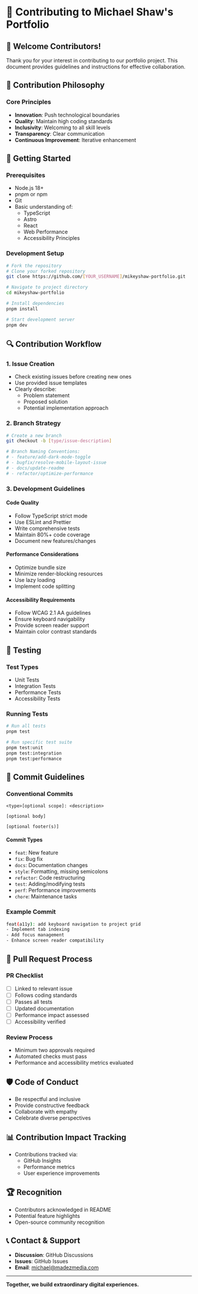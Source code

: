 # 🤝 Contributing to Michael Shaw's Portfolio

## 🌟 Welcome Contributors!

Thank you for your interest in contributing to our portfolio project. This document provides guidelines and instructions for effective collaboration.

## 🎯 Contribution Philosophy

### Core Principles
- **Innovation**: Push technological boundaries
- **Quality**: Maintain high coding standards
- **Inclusivity**: Welcoming to all skill levels
- **Transparency**: Clear communication
- **Continuous Improvement**: Iterative enhancement

## 🚦 Getting Started

### Prerequisites
- Node.js 18+
- pnpm or npm
- Git
- Basic understanding of:
  - TypeScript
  - Astro
  - React
  - Web Performance
  - Accessibility Principles

### Development Setup
```bash
# Fork the repository
# Clone your forked repository
git clone https://github.com/[YOUR_USERNAME]/mikeyshaw-portfolio.git

# Navigate to project directory
cd mikeyshaw-portfolio

# Install dependencies
pnpm install

# Start development server
pnpm dev
```

## 🔍 Contribution Workflow

### 1. Issue Creation
- Check existing issues before creating new ones
- Use provided issue templates
- Clearly describe:
  - Problem statement
  - Proposed solution
  - Potential implementation approach

### 2. Branch Strategy
```bash
# Create a new branch
git checkout -b [type/issue-description]

# Branch Naming Conventions:
# - feature/add-dark-mode-toggle
# - bugfix/resolve-mobile-layout-issue
# - docs/update-readme
# - refactor/optimize-performance
```

### 3. Development Guidelines

#### Code Quality
- Follow TypeScript strict mode
- Use ESLint and Prettier
- Write comprehensive tests
- Maintain 80%+ code coverage
- Document new features/changes

#### Performance Considerations
- Optimize bundle size
- Minimize render-blocking resources
- Use lazy loading
- Implement code splitting

#### Accessibility Requirements
- Follow WCAG 2.1 AA guidelines
- Ensure keyboard navigability
- Provide screen reader support
- Maintain color contrast standards

## 🧪 Testing

### Test Types
- Unit Tests
- Integration Tests
- Performance Tests
- Accessibility Tests

### Running Tests
```bash
# Run all tests
pnpm test

# Run specific test suite
pnpm test:unit
pnpm test:integration
pnpm test:performance
```

## 📝 Commit Guidelines

### Conventional Commits
```
<type>[optional scope]: <description>

[optional body]

[optional footer(s)]
```

#### Commit Types
- `feat`: New feature
- `fix`: Bug fix
- `docs`: Documentation changes
- `style`: Formatting, missing semicolons
- `refactor`: Code restructuring
- `test`: Adding/modifying tests
- `perf`: Performance improvements
- `chore`: Maintenance tasks

### Example Commit
```bash
feat(a11y): add keyboard navigation to project grid
- Implement tab indexing
- Add focus management
- Enhance screen reader compatibility
```

## 🔄 Pull Request Process

### PR Checklist
- [ ] Linked to relevant issue
- [ ] Follows coding standards
- [ ] Passes all tests
- [ ] Updated documentation
- [ ] Performance impact assessed
- [ ] Accessibility verified

### Review Process
- Minimum two approvals required
- Automated checks must pass
- Performance and accessibility metrics evaluated

## 🛡️ Code of Conduct
- Be respectful and inclusive
- Provide constructive feedback
- Collaborate with empathy
- Celebrate diverse perspectives

## 📊 Contribution Impact Tracking
- Contributions tracked via:
  - GitHub Insights
  - Performance metrics
  - User experience improvements

## 🏆 Recognition
- Contributors acknowledged in README
- Potential feature highlights
- Open-source community recognition

## 📞 Contact & Support
- **Discussion**: GitHub Discussions
- **Issues**: GitHub Issues
- **Email**: michael@madezmedia.com

---

**Together, we build extraordinary digital experiences.**
